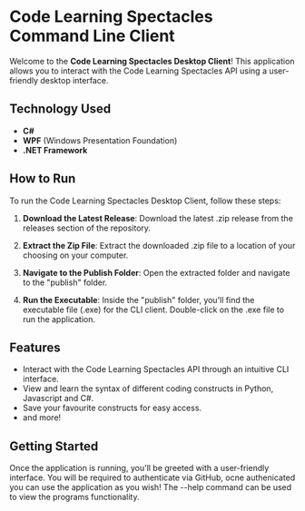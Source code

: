# Code Learning Spectacles Command Line Client

Welcome to the **Code Learning Spectacles Desktop Client**! This application allows you to interact with the Code Learning Spectacles API using a user-friendly desktop interface.

## Technology Used
- **C#**
- **WPF** (Windows Presentation Foundation)
- **.NET Framework**

## How to Run
To run the Code Learning Spectacles Desktop Client, follow these steps:

1. **Download the Latest Release**: Download the latest .zip release from the releases section of the repository.

2. **Extract the Zip File**: Extract the downloaded .zip file to a location of your choosing on your computer.

3. **Navigate to the Publish Folder**: Open the extracted folder and navigate to the "publish" folder.

4. **Run the Executable**: Inside the "publish" folder, you'll find the executable file (.exe) for the CLI client. Double-click on the .exe file to run the application.

## Features
- Interact with the Code Learning Spectacles API through an intuitive CLI interface.
- View and learn the syntax of different coding constructs in Python, Javascript and C#.
- Save your favourite constructs for easy access.
- and more!

## Getting Started
Once the application is running, you'll be greeted with a user-friendly interface. You will be required to authenticate via GitHub, ocne authenicated you can use the application as you wish!
The --help command can be used to view the programs functionality.
